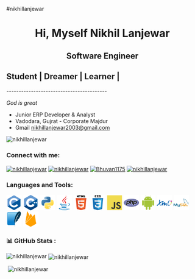 #nikhillanjewar
<h1 align="center" color="red">Hi, Myself Nikhil Lanjewar</h1>
<h2 align="center">Software Engineer</h2>


<h2>Student | Dreamer | Learner |</h2>
-----------------------------------------


*God is great*

*    Junior ERP Developer & Analyst
*    Vadodara, Gujrat - Corporate Majdur
*    Gmail [nikhillanjewar2003@gmail.com](mailto:nikhillanjewar2003@gmail.com)
</p>

<p align="left"> <img src="https://komarev.com/ghpvc/?username=nikhillanjewar&label=Profile%20views&color=0e75b6&style=flat" alt="nikhillanjewar" /> </p>
<h3 align="left">Connect with me:</h3>
<p align="left">
<a href="http://www.linkedin.com/in/nikhil-lanjewar-3b4a75205/" target="blank"><img align="center" src="https://raw.githubusercontent.com/rahuldkjain/github-profile-readme-generator/master/src/images/icons/Social/linked-in-alt.svg" alt="nikhillanjewar" height="25" width="35" /></a>
<a href="https://x.com/H2rBlood" target="blank"><img align="center" src="https://raw.githubusercontent.com/rahuldkjain/github-profile-readme-generator/master/src/images/icons/Social/twitter.svg" alt="nikhillanjewar" height="30" width="40" /></a>
<a href="https://www.instagram.com/_nikhil_lanjewar_/profilecard/?igsh=cXlqYXNzM3llaHli" target="blank"><img align="center" src="https://raw.githubusercontent.com/rahuldkjain/github-profile-readme-generator/master/src/images/icons/Social/instagram.svg" alt="Bhuvan1175" height="30" width="40" /></a>
  <a href="https://www.hackerrank.com/profile/nikhill_etc20" target="blank"><img align="center" src="https://upload.wikimedia.org/wikipedia/commons/4/40/HackerRank_Icon-1000px.png" alt="nikhillanjewar" height="35" width="32" /></a>

</p>
<h3 align="left">Languages and Tools:</h3>
<p align="left">
  <img src="https://raw.githubusercontent.com/devicons/devicon/master/icons/c/c-original.svg" alt="c" width="40" height="40"/>
  <img src="https://raw.githubusercontent.com/devicons/devicon/master/icons/cplusplus/cplusplus-original.svg" alt="cplusplus" width="40" height="40"/>
  <img src="https://raw.githubusercontent.com/devicons/devicon/master/icons/python/python-original.svg" alt="python" width="40" height="40"/>
  <img src="https://raw.githubusercontent.com/devicons/devicon/master/icons/java/java-original.svg" alt="java" width="40" height="40"/>
  <img src="https://raw.githubusercontent.com/devicons/devicon/master/icons/html5/html5-original-wordmark.svg" alt="html5" width="40" height="40"/>
  <img src="https://raw.githubusercontent.com/devicons/devicon/master/icons/css3/css3-original-wordmark.svg" alt="css3" width="40" height="40"/>
  <img src="https://raw.githubusercontent.com/devicons/devicon/master/icons/javascript/javascript-original.svg" alt="javascript" width="40" height="40"/>
  <img src="https://raw.githubusercontent.com/devicons/devicon/master/icons/php/php-original.svg" alt="php" width="40" height="40"/>
  <img src="https://raw.githubusercontent.com/devicons/devicon/master/icons/android/android-original.svg" alt="android" width="40" height="40"/>
  <img src="https://raw.githubusercontent.com/devicons/devicon/master/icons/xml/xml-original.svg" alt="xml" width="40" height="40"/>
  <img src="https://raw.githubusercontent.com/devicons/devicon/master/icons/mysql/mysql-original-wordmark.svg" alt="mysql" width="40" height="40"/>
  <img src="https://raw.githubusercontent.com/devicons/devicon/master/icons/sqlite/sqlite-original.svg" alt="sqlite" width="40" height="40"/>
  <img src="https://raw.githubusercontent.com/devicons/devicon/master/icons/firebase/firebase-plain.svg" alt="firebase" width="40" height="40"/>
</p>
<h3 align="left">📊 GitHub Stats :</h3>
<p><img align="left" src="https://github-readme-stats.vercel.app/api/top-langs?username=nikhillanjewar&theme=dark&hide_border=false&show_icons=true&locale=en&layout=compact" alt="nikhillanjewar"/></p>
<p>&nbsp;<img align="center" src="https://github-readme-stats.vercel.app/api?username=nikhillanjewar&theme=dark&hide_border=false&show_icons=true&locale=en" alt="nikhillanjewar"/></p>
<p>&nbsp;<img align="center" src="https://github-readme-streak-stats.herokuapp.com/?user=nikhillanjewar&theme=dark&hide_border=false" alt="nikhillanjewar"/></p>
                     

